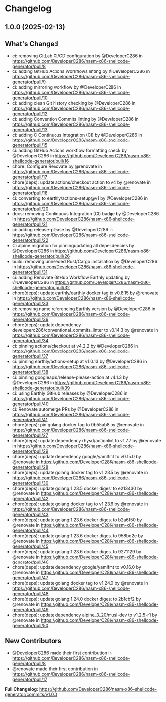 # Changelog

## 1.0.0 (2025-02-13)

## What's Changed
* ci: removing GitLab CI/CD configuration by @DeveloperC286 in https://github.com/DeveloperC286/nasm-x86-shellcode-generator/pull/8
* ci: adding GitHub Actions Workflows linting by @DeveloperC286 in https://github.com/DeveloperC286/nasm-x86-shellcode-generator/pull/9
* ci: adding mirroring workflow by @DeveloperC286 in https://github.com/DeveloperC286/nasm-x86-shellcode-generator/pull/10
* ci: adding clean Git history checking by @DeveloperC286 in https://github.com/DeveloperC286/nasm-x86-shellcode-generator/pull/12
* ci: adding Convention Commits linting by @DeveloperC286 in https://github.com/DeveloperC286/nasm-x86-shellcode-generator/pull/13
* ci: adding C Continuous Integration (CI) by @DeveloperC286 in https://github.com/DeveloperC286/nasm-x86-shellcode-generator/pull/15
* ci: adding GitHub Actions workflow formatting check by @DeveloperC286 in https://github.com/DeveloperC286/nasm-x86-shellcode-generator/pull/16
* chore: Configure Renovate by @renovate in https://github.com/DeveloperC286/nasm-x86-shellcode-generator/pull/17
* chore(deps): update actions/checkout action to v4 by @renovate in https://github.com/DeveloperC286/nasm-x86-shellcode-generator/pull/18
* ci: converting to earthly/actions-setup@v1 by @DeveloperC286 in https://github.com/DeveloperC286/nasm-x86-shellcode-generator/pull/20
* docs: removing Continuous Integration (CI) badge by @DeveloperC286 in https://github.com/DeveloperC286/nasm-x86-shellcode-generator/pull/21
* ci: adding release-please by @DeveloperC286 in https://github.com/DeveloperC286/nasm-x86-shellcode-generator/pull/22
* Ci alpine migration for pinningupdating all dependencies by @DeveloperC286 in https://github.com/DeveloperC286/nasm-x86-shellcode-generator/pull/26
* build: removing unneeded Rust/Cargo installation by @DeveloperC286 in https://github.com/DeveloperC286/nasm-x86-shellcode-generator/pull/31
* ci: adding Renovate GitHub Workflow Earthly updating by @DeveloperC286 in https://github.com/DeveloperC286/nasm-x86-shellcode-generator/pull/32
* chore(deps): update earthly/earthly docker tag to v0.8.15 by @renovate in https://github.com/DeveloperC286/nasm-x86-shellcode-generator/pull/33
* ci: removing name referencing Earthly version by @DeveloperC286 in https://github.com/DeveloperC286/nasm-x86-shellcode-generator/pull/36
* chore(deps): update dependency developerc286/conventional_commits_linter to v0.14.3 by @renovate in https://github.com/DeveloperC286/nasm-x86-shellcode-generator/pull/34
* ci: pinning actions/checkout at v4.2.2 by @DeveloperC286 in https://github.com/DeveloperC286/nasm-x86-shellcode-generator/pull/37
* ci: pinning earthly/actions-setup at v1.0.13 by @DeveloperC286 in https://github.com/DeveloperC286/nasm-x86-shellcode-generator/pull/38
* ci: pinning googleapis/release-please-action at v4.1.3 by @DeveloperC286 in https://github.com/DeveloperC286/nasm-x86-shellcode-generator/pull/39
* ci: using Earthly GitHub releases by @DeveloperC286 in https://github.com/DeveloperC286/nasm-x86-shellcode-generator/pull/40
* ci: Renovate automerge PRs by @DeveloperC286 in https://github.com/DeveloperC286/nasm-x86-shellcode-generator/pull/41
* chore(deps): pin golang docker tag to 0b55ab8 by @renovate in https://github.com/DeveloperC286/nasm-x86-shellcode-generator/pull/27
* chore(deps): update dependency rhysd/actionlint to v1.7.7 by @renovate in https://github.com/DeveloperC286/nasm-x86-shellcode-generator/pull/29
* chore(deps): update dependency google/yamlfmt to v0.15.0 by @renovate in https://github.com/DeveloperC286/nasm-x86-shellcode-generator/pull/28
* chore(deps): update golang docker tag to v1.23.5 by @renovate in https://github.com/DeveloperC286/nasm-x86-shellcode-generator/pull/30
* chore(deps): update golang:1.23.5 docker digest to e213430 by @renovate in https://github.com/DeveloperC286/nasm-x86-shellcode-generator/pull/42
* chore(deps): update golang docker tag to v1.23.6 by @renovate in https://github.com/DeveloperC286/nasm-x86-shellcode-generator/pull/43
* chore(deps): update golang:1.23.6 docker digest to b2a6f50 by @renovate in https://github.com/DeveloperC286/nasm-x86-shellcode-generator/pull/44
* chore(deps): update golang:1.23.6 docker digest to 958bd2e by @renovate in https://github.com/DeveloperC286/nasm-x86-shellcode-generator/pull/45
* chore(deps): update golang:1.23.6 docker digest to 9271129 by @renovate in https://github.com/DeveloperC286/nasm-x86-shellcode-generator/pull/46
* chore(deps): update dependency google/yamlfmt to v0.16.0 by @renovate in https://github.com/DeveloperC286/nasm-x86-shellcode-generator/pull/47
* chore(deps): update golang docker tag to v1.24.0 by @renovate in https://github.com/DeveloperC286/nasm-x86-shellcode-generator/pull/48
* chore(deps): update golang:1.24.0 docker digest to 2b1cbf2 by @renovate in https://github.com/DeveloperC286/nasm-x86-shellcode-generator/pull/49
* chore(deps): update dependency alpine_3_20/musl-dev to v1.2.5-r1 by @renovate in https://github.com/DeveloperC286/nasm-x86-shellcode-generator/pull/50

## New Contributors
* @DeveloperC286 made their first contribution in https://github.com/DeveloperC286/nasm-x86-shellcode-generator/pull/8
* @renovate made their first contribution in https://github.com/DeveloperC286/nasm-x86-shellcode-generator/pull/17

**Full Changelog**: https://github.com/DeveloperC286/nasm-x86-shellcode-generator/commits/v1.0.0
